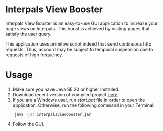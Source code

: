 Interpals View Booster
======================
Interpals View Booster is an easy-to-use GUI application to increase your page views on Interpals. 
This boost is achieved by visiting pages that satisfy the user query. 

This application uses primitive script indeed that send continuous http requests. Thus, account may be subject to temporal suspension due to requests of high frequency.

Usage
============
1. Make sure you have Java SE 20 or higher installed. 
2. Download recent version of compiled project [here](https://disk.yandex.ru/d/fiecQFyI7yB16w). 
3. If you are a Windows user, run *start.bat* file in order to open the application. Otherwise, run the following command in your Terminal:
```bash
    java -jar interpalsviewbooster.jar
```
4. Follow the GUI.




